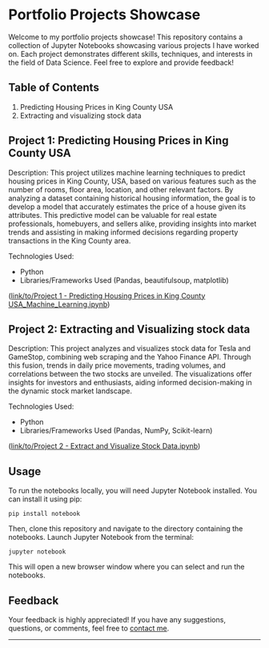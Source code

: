 # Portfolio Projects Showcase

Welcome to my portfolio projects showcase! This repository contains a collection of Jupyter Notebooks showcasing various projects I have worked on. Each project demonstrates different skills, techniques, and interests in the field of Data Science. Feel free to explore and provide feedback!

## Table of Contents

1. Predicting Housing Prices in King County USA
2. Extracting and visualizing stock data

## Project 1: Predicting Housing Prices in King County USA

Description: This project utilizes machine learning techniques to predict housing prices in King County, USA, based on various features such as the number of rooms, floor area, location, and other relevant factors. By analyzing a dataset containing historical housing information, the goal is to develop a model that accurately estimates the price of a house given its attributes. This predictive model can be valuable for real estate professionals, homebuyers, and sellers alike, providing insights into market trends and assisting in making informed decisions regarding property transactions in the King County area.

Technologies Used:
- Python
- Libraries/Frameworks Used (Pandas, beautifulsoup, matplotlib)

([link/to/Project 1 - Predicting Housing Prices in King County USA_Machine_Learning.ipynb](https://github.com/Boeloev21/Portfolio_Projects/blob/56c0ad4845e754012ef4833efda9e8e8410c73b8/Project%201%20-%20Predicting%20Housing%20Prices%20in%20King%20County%20USA_Machine_Learning.ipynb))

## Project 2: Extracting and Visualizing stock data

Description: This project analyzes and visualizes stock data for Tesla and GameStop, combining web scraping and the Yahoo Finance API. Through this fusion, trends in daily price movements, trading volumes, and correlations between the two stocks are unveiled. The visualizations offer insights for investors and enthusiasts, aiding informed decision-making in the dynamic stock market landscape.

Technologies Used:
- Python
- Libraries/Frameworks Used (Pandas, NumPy, Scikit-learn)

([link/to/Project 2 - Extract and Visualize Stock Data.ipynb](https://github.com/Boeloev21/Portfolio_Projects/blob/70246a50af1c0c96e4805a46c57ae233a651c240/Project%202%20-%20Extract%20and%20Visualize%20Stock%20Data.ipynb))

## Usage

To run the notebooks locally, you will need Jupyter Notebook installed. You can install it using pip:

```
pip install notebook
```

Then, clone this repository and navigate to the directory containing the notebooks. Launch Jupyter Notebook from the terminal:

```
jupyter notebook
```

This will open a new browser window where you can select and run the notebooks.

## Feedback

Your feedback is highly appreciated! If you have any suggestions, questions, or comments, feel free to [contact me](mailto:your.email@example.com).

---


